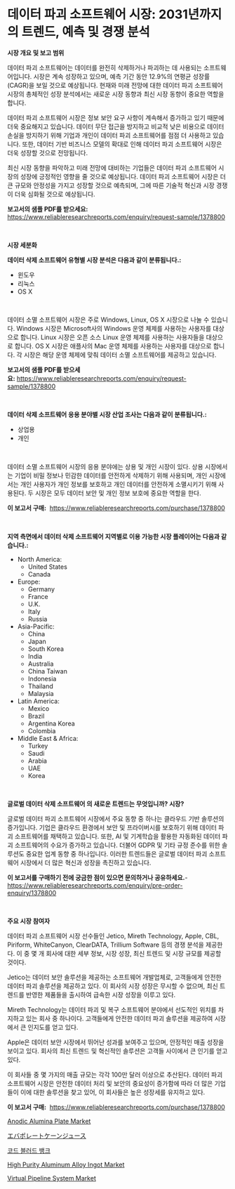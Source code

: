 <p><h1>데이터 파괴 소프트웨어 시장: 2031년까지의 트렌드, 예측 및 경쟁 분석</h1></p><p><strong>시장 개요 및 보고 범위</strong></p>
<p><p>데이터 파괴 소프트웨어는 데이터를 완전히 삭제하거나 파괴하는 데 사용되는 소프트웨어입니다. 시장은 계속 성장하고 있으며, 예측 기간 동안 12.9%의 연평균 성장률(CAGR)을 보일 것으로 예상됩니다. 현재와 미래 전망에 대한 데이터 파괴 소프트웨어 시장의 총체적인 성장 분석에서는 새로운 시장 동향과 최신 시장 동향이 중요한 역할을 합니다.</p><p>데이터 파괴 소프트웨어 시장은 정보 보안 요구 사항이 계속해서 증가하고 있기 때문에 더욱 중요해지고 있습니다. 데이터 무단 접근을 방지하고 비교적 낮은 비용으로 데이터 손실을 방지하기 위해 기업과 개인이 데이터 파괴 소프트웨어를 점점 더 사용하고 있습니다. 또한, 데이터 기반 비즈니스 모델의 확대로 인해 데이터 파괴 소프트웨어 시장은 더욱 성장할 것으로 전망됩니다.</p><p>최신 시장 동향을 파악하고 미래 전망에 대비하는 기업들은 데이터 파괴 소프트웨어 시장의 성장에 긍정적인 영향을 줄 것으로 예상됩니다. 데이터 파괴 소프트웨어 시장은 더 큰 규모와 안정성을 가지고 성장할 것으로 예측되며, 그에 따른 기술적 혁신과 시장 경쟁이 더욱 심화될 것으로 예상됩니다.</p></p>
<p><strong>보고서의 샘플 PDF를 받으세요:</strong> <a href="https://www.reliableresearchreports.com/enquiry/request-sample/1378800">https://www.reliableresearchreports.com/enquiry/request-sample/1378800</a></p>
<p>&nbsp;</p>
<p><strong>시장 세분화</strong></p>
<p><strong>데이터 삭제 소프트웨어 유형별 시장 분석은 다음과 같이 분류됩니다.:</strong></p>
<p><ul><li>윈도우</li><li>리눅스</li><li>OS X</li></ul></p>
<p>&nbsp;</p>
<p><p>데이터 소멸 소프트웨어 시장은 주로 Windows, Linux, OS X 시장으로 나눌 수 있습니다. Windows 시장은 Microsoft사의 Windows 운영 체제를 사용하는 사용자를 대상으로 합니다. Linux 시장은 오픈 소스 Linux 운영 체제를 사용하는 사용자들을 대상으로 합니다. OS X 시장은 애플사의 Mac 운영 체제를 사용하는 사용자를 대상으로 합니다. 각 시장은 해당 운영 체제에 맞춰 데이터 소멸 소프트웨어를 제공하고 있습니다.</p></p>
<p><strong>보고서의 샘플 PDF를 받으세요:</strong>&nbsp;<a href="https://www.reliableresearchreports.com/enquiry/request-sample/1378800">https://www.reliableresearchreports.com/enquiry/request-sample/1378800</a></p>
<p>&nbsp;</p>
<p><strong> 데이터 삭제 소프트웨어 응용 분야별 시장 산업 조사는 다음과 같이 분류됩니다.:</strong></p>
<p><ul><li>상업용</li><li>개인</li></ul></p>
<p>&nbsp;</p>
<p><p>데이터 소멸 소프트웨어 시장의 응용 분야에는 상용 및 개인 시장이 있다. 상용 시장에서는 기업이 비밀 정보나 민감한 데이터를 안전하게 삭제하기 위해 사용되며, 개인 시장에서는 개인 사용자가 개인 정보를 보호하고 개인 데이터를 안전하게 소멸시키기 위해 사용된다. 두 시장은 모두 데이터 보안 및 개인 정보 보호에 중요한 역할을 한다.</p></p>
<p><strong>이 보고서 구매:</strong>&nbsp; <a href="https://www.reliableresearchreports.com/purchase/1378800">https://www.reliableresearchreports.com/purchase/1378800</a></p>
<p>&nbsp;</p>
<p><strong>지역 측면에서 데이터 삭제 소프트웨어 지역별로 이용 가능한 시장 플레이어는 다음과 같습니다.:</strong></p>
<p><ul>
    <li>
        North America:
        <ul>
            <li>United States</li>
            <li>Canada</li>
        </ul>
    </li>
    <li>
        Europe:
        <ul>
            <li>Germany</li>
            <li>France</li>
            <li>U.K.</li>
            <li>Italy</li>
            <li>Russia</li>
        </ul>
    </li>
    <li>
        Asia-Pacific:
        <ul>
            <li>China</li>
            <li>Japan</li>
            <li>South Korea</li>
            <li>India</li>
            <li>Australia</li>
            <li>China Taiwan</li>
            <li>Indonesia</li>
            <li>Thailand</li>
            <li>Malaysia</li>
        </ul>
    </li>
    <li>
        Latin America:
        <ul>
            <li>Mexico</li>
            <li>Brazil</li>
            <li>Argentina Korea</li>
            <li>Colombia</li>
        </ul>
    </li>
    <li>
        Middle East & Africa:
        <ul>
            <li>Turkey</li>
            <li>Saudi</li>
            <li>Arabia</li>
            <li>UAE</li>
            <li>Korea</li>
        </ul>
    </li>
    </ul></p>
<p>&nbsp;</p>
<p><strong>글로벌 데이터 삭제 소프트웨어 의 새로운 트렌드는 무엇입니까? 시장?</strong></p>
<p><p>글로벌 데이터 파괴 소프트웨어 시장에서 주요 동향 중 하나는 클라우드 기반 솔루션의 증가입니다. 기업은 클라우드 환경에서 보안 및 프라이버시를 보호하기 위해 데이터 파괴 소프트웨어를 채택하고 있습니다. 또한, AI 및 기계학습을 활용한 자동화된 데이터 파괴 소프트웨어의 수요가 증가하고 있습니다. 더불어 GDPR 및 기타 규정 준수를 위한 솔루션도 중요한 업계 동향 중 하나입니다. 이러한 트렌드들은 글로벌 데이터 파괴 소프트웨어 시장에서 더 많은 혁신과 성장을 촉진하고 있습니다.</p></p>
<p><strong>이 보고서를 구매하기 전에 궁금한 점이 있으면 문의하거나 공유하세요.</strong>- <a href="https://www.reliableresearchreports.com/enquiry/pre-order-enquiry/1378800">https://www.reliableresearchreports.com/enquiry/pre-order-enquiry/1378800</a></p>
<p>&nbsp;</p>
<p><strong>주요 시장 참여자</strong></p>
<p><p>데이터 파괴 소프트웨어 시장 선수들인 Jetico, Mireth Technology, Apple, CBL, Piriform, WhiteCanyon, ClearDATA, Trillium Software 등의 경쟁 분석을 제공한다. 이 중 몇 개 회사에 대한 세부 정보, 시장 성장, 최신 트렌드 및 시장 규모를 제공할 것이다.</p><p>Jetico는 데이터 보안 솔루션을 제공하는 소프트웨어 개발업체로, 고객들에게 안전한 데이터 파괴 솔루션을 제공하고 있다. 이 회사의 시장 성장은 무시할 수 없으며, 최신 트렌드를 반영한 제품들을 출시하여 급속한 시장 성장을 이루고 있다.</p><p>Mireth Technology는 데이터 파괴 및 복구 소프트웨어 분야에서 선도적인 위치를 차지하고 있는 회사 중 하나이다. 고객들에게 안전한 데이터 파괴 솔루션을 제공하여 시장에서 큰 인지도를 얻고 있다.</p><p>Apple은 데이터 보안 시장에서 뛰어난 성과를 보여주고 있으며, 안정적인 매출 성장을 보이고 있다. 회사의 최신 트렌드 및 혁신적인 솔루션은 고객들 사이에서 큰 인기를 얻고 있다.</p><p>이 회사들 중 몇 가지의 매출 규모는 각각 100만 달러 이상으로 추산된다. 데이터 파괴 소프트웨어 시장은 안전한 데이터 처리 및 보안의 중요성이 증가함에 따라 더 많은 기업들이 이에 대한 솔루션을 찾고 있어, 이 회사들은 높은 성장세를 유지하고 있다.</p></p>
<p><strong>이 보고서 구매:</strong>&nbsp;&nbsp;<a href="https://www.reliableresearchreports.com/purchase/1378800">https://www.reliableresearchreports.com/purchase/1378800</a></p>
<p><p><a href="https://github.com/derrinmiltonellis35gcl/Market-Research-Report-List-1/blob/main/anodic-alumina-plate-market.md">Anodic Alumina Plate Market</a></p><p><a href="https://github.com/efcvopdgkdx128/Market-Research-Report-List-1/blob/main/21262091086.md">エバポレートケーンジュース</a></p><p><a href="https://github.com/fredrickeglers/Market-Research-Report-List-1/blob/main/1578087779.md">코드 블러드 뱅크</a></p><p><a href="https://summer-dogwood-3e9.notion.site/High-Purity-Aluminum-Alloy-Ingot-Market-Challenges-Opportunities-and-Growth-Drivers-and-Major-Mar-d3bba130882648008aa778308b38dfc9">High Purity Aluminum Alloy Ingot Market</a></p><p><a href="https://issuu.com/reportprime-2/docs/virtual-pipeline-system-market-size-2030.pptx">Virtual Pipeline System Market</a></p></p>
